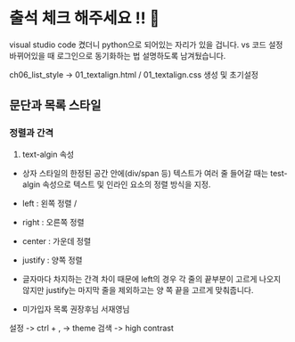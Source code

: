 # 출석 체크 해주세요 !! 💌
visual studio code 켰더니 python으로 되어있는 자리가 있을 겁니다.
vs 코드 설정 바뀌어있을 때 로그인으로 동기화하는 법 설명하도록 남겨뒀습니다.

ch06_list_style -> 01_textalign.html / 01_textalign.css 생성 및 초기설정

## 문단과 목록 스타일
### 정렬과 간격
1. text-algin 속성
- 상자 스타일의 한정된 공간 안에(div/span 등) 텍스트가 여러 줄 들어갈 때는 test-algin 속성으로 텍스트 및 인라인 요소의 정렬 방식을 지정.
- left : 왼쪽 정렬 / 
- right : 오른쪽 정렬
- center : 가운데 정렬
- justify : 양쪽 정렬
- 글자마다 차지하는 간격 차이 때문에 left의 경우 각 줄의 끝부분이 고르게 나오지 않지만 justify는 마지막 줄을 제외하고는 양 쪽 끝을 고르게 맞춰줍니다.





- 미가입자 목록
권장후님
서재영님

설정 -> ctrl + , -> theme 검색 -> high contrast